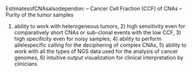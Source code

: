EstimatesofCNAsalsodependon:
–  Cancer Cell Fraction (CCF) of CNAs 
–  Purity of the tumor samples

 1) ability to work with heterogeneous tumors, 2) high sensitivity even for comparatively short CNAs or sub-clonal events with the low CCF, 3) high specificity even
for noisy samples; 4) ability to perform allelespecific calling for the deciphering of complex
CNAs, 5) ability to work with all the types
of NGS data used for the analysis of cancer
genomes, 6) intuitive output visualization for
clinical interpretation by clinicians